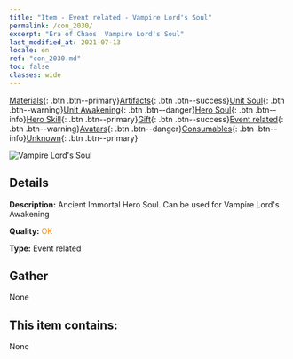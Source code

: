 ```yaml
---
title: "Item - Event related - Vampire Lord's Soul"
permalink: /con_2030/
excerpt: "Era of Chaos  Vampire Lord's Soul"
last_modified_at: 2021-07-13
locale: en
ref: "con_2030.md"
toc: false
classes: wide
---
```

 [Materials](/Items/){: .btn .btn--primary}[Artifacts](/Items/Artifacts/){: .btn .btn--success}[Unit Soul](/Items/UnitSoul/){: .btn .btn--warning}[Unit Awakening](/Items/UnitAwakening/){: .btn .btn--danger}[Hero Soul](/Items/HeroSoul/){: .btn .btn--info}[Hero Skill](/Items/HeroSkill/){: .btn .btn--primary}[Gift](/Items/Gift/){: .btn .btn--success}[Event related](/Items/Events/){: .btn .btn--warning}[Avatars](/Items/Avatars/){: .btn .btn--danger}[Consumables](/Items/Consumables/){: .btn .btn--info}[Unknown](/Items/Unknown/){: .btn .btn--primary}

 ![Vampire Lord's Soul](/images/t/juexing_304.png)

## Details
 **Description:** Ancient Immortal Hero Soul. Can be used for Vampire Lord's Awakening

 **Quality:** <span style="color: #FF8C00">OK</span>

 **Type:** Event related

## Gather

  None

## This item contains:

  None

